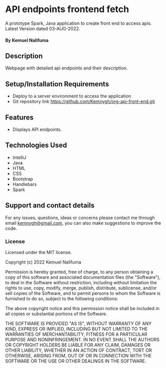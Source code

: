 # API endpoints frontend fetch
A prototype Spark, Java application to create front end to access apis. Latest Version dated 03-AUG-2022.


#### By Kemuel Nalifuma

## Description
Webpage with detailed api endpoints and their description.

## Setup/Installation Requirements
* Deploy to a server environment to access the application
* Git repository link  https://github.com/Kemnygh/org-api-front-end.git

## Features
* Displays API endpoints.



## Technologies Used
* IntelliJ
* Java
* HTML
* CSS
* Bootstrap
* Handlebars
* Spark

## Support and contact details
For any issues, questions, ideas or concerns please contact me through email kemnygh@gmail.com, you can also make suggestions to improve the code.

### License
Licensed under the MIT license.

Copyright (c) 2022 Kemuel Nalifuma

Permission is hereby granted, free of charge, to any person obtaining a copy
of this software and associated documentation files (the "Software"), to deal
in the Software without restriction, including without limitation the rights
to use, copy, modify, merge, publish, distribute, sublicense, and/or sell
copies of the Software, and to permit persons to whom the Software is
furnished to do so, subject to the following conditions:

The above copyright notice and this permission notice shall be included in all
copies or substantial portions of the Software.

THE SOFTWARE IS PROVIDED "AS IS", WITHOUT WARRANTY OF ANY KIND, EXPRESS OR
IMPLIED, INCLUDING BUT NOT LIMITED TO THE WARRANTIES OF MERCHANTABILITY,
FITNESS FOR A PARTICULAR PURPOSE AND NONINFRINGEMENT. IN NO EVENT SHALL THE
AUTHORS OR COPYRIGHT HOLDERS BE LIABLE FOR ANY CLAIM, DAMAGES OR OTHER
LIABILITY, WHETHER IN AN ACTION OF CONTRACT, TORT OR OTHERWISE, ARISING FROM,
OUT OF OR IN CONNECTION WITH THE SOFTWARE OR THE USE OR OTHER DEALINGS IN THE
SOFTWARE.
